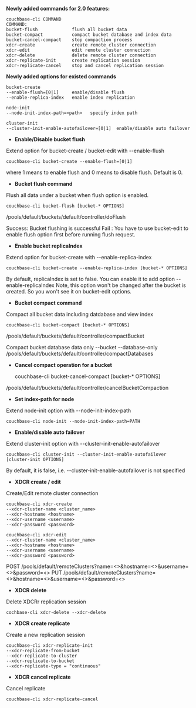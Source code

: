 **Newly added commands for 2.0 features:**

    couchbase-cli COMMAND
    COMMAND:
    bucket-flush             flush all bucket data
    bucket-compact           compact bucket database and index data
    bucket-cancel-compact    stop compaction process
    xdcr-create              create remote cluster connection
    xdcr-edit                edit remote cluster connection 
    xdcr-delete              delete remote cluster connection
    xdcr-replicate-init      create replication session
    xdcr-replicate-cancel    stop and cancel replication session

**Newly added options for existed commands**

    bucket-create 
    --enable-flush=[0|1]     enable/disable flush
    --enable-replica-index   enable index replication

    node-init
    --node-init-index-path=<path>   specify index path

    cluster-init
    --cluster-init-enable-autofailover=[0|1]  enable/disable auto failover

 
 - **Enable/Disable bucket flush**

Extend option for bucket-create / bucket-edit with --enable-flush

    couchbase-cli bucket-create --enable-flush=[0|1]

where 1 means to enable flush and 0 means to disable flush. Default is 0.

 - **Bucket flush command**

Flush all data under a bucket when flush option is enabled.

    couchbase-cli bucket-flush [bucket-* OPTIONS]

/pools/default/buckets/default/controller/doFlush

Success:  Bucket flushing is successful
Fail :  You have to use bucket-edit to enable flush option first before running flush request.

 - **Enable bucket replicaIndex**

Extend option for bucket-create with --enable-replica-index

    couchbase-cli bucket-create --enable-replica-index [bucket-* OPTIONS]

 
By default, replicaIndex is set to false. You can enable it to add option --enable-replicaIndex
Note, this option won't be changed after the bucket is created. So you won't see it on bucket-edit options.

 - **Bucket compact command**

Compact all bucket data including datdabase and view index

    couchbase-cli bucket-compact [bucket-* OPTIONS]

/pools/default/buckets/default/controller/compactBucket

Compact bucket database data only --bucket --database-only
/pools/default/buckets/default/controller/compactDatabases
 
 - **Cancel compact operation for a bucket**

    couchbase-cli bucket-cancel-compact [bucket-* OPTIONS]

/pools/default/buckets/default/controller/cancelBucketCompaction

 - **Set index-path for node**

Extend node-init option with --node-init-index-path

    couchbase-cli node-init --node-init-index-path=PATH

 - **Enable/disable auto failover**

Extend cluster-init option with --cluster-init-enable-autofailover

    couchbase-cli cluster-init --cluster-init-enable-autofailover [cluster-init OPTIONS]

By default, it is false, i.e. --cluster-init-enable-autofailover is not specified

 - **XDCR create / edit**

Create/Edit remote cluster connection

    couchbase-cli xdcr-create
    --xdcr-cluster-name <cluster_name>
    --xdcr-hostname <hostname>
    --xdcr-username <username>
    --xdcr-password <password>

    couchbase-cli xdcr-edit
    --xdcr-cluster-name <cluster_name>
    --xdcr-hostname <hostname>
    --xdcr-username <username>
    --xdcr-password <password>

POST  /pools/default/remoteClusters?name=<>&hostname=<>&username=<>&password=<>
PUT /pools/default/remoteClusters?name=<>&hostname=<>&username=<>&password=<>

 - **XDCR delete**

Delete XDCRr replication session

    cochbase-cli xdcr-delete --xdcr-delete


 - **XDCR create replicate**

Create a new replication session

    couchbase-cli xdcr-replicate-init
    --xdcr-replicate-from-bucket
    --xdcr-replicate-to-cluster
    --xdcr-replicate-to-bucket
    --xdcr-replicate-type = "continuous"

 - **XDCR cancel replicate**

Cancel replicate

    couchbase-cli xdcr-replicate-cancel

